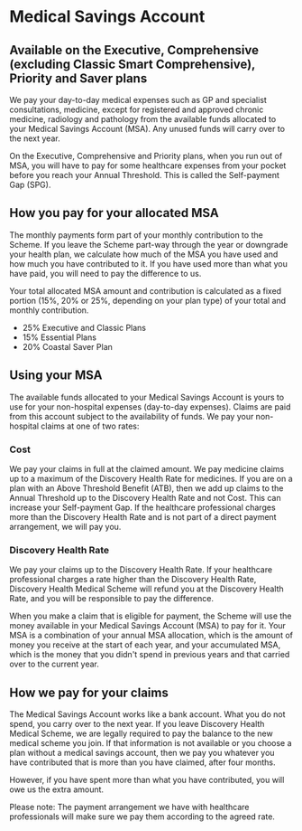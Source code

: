 # Medical Savings Account

## Available on the Executive, Comprehensive (excluding Classic Smart Comprehensive), Priority and Saver plans

We pay your day-to-day medical expenses such as GP and specialist consultations, medicine, except for registered and approved chronic medicine, radiology and pathology from the available funds allocated to your Medical Savings Account (MSA). Any unused funds will carry over to the next year.

On the Executive, Comprehensive and Priority plans, when you run out of MSA, you will have to pay for some healthcare expenses from your pocket before you reach your Annual Threshold. This is called the Self-payment Gap (SPG).

## How you pay for your allocated MSA

The monthly payments form part of your monthly contribution to the Scheme. If you leave the Scheme part-way through the year or downgrade your health plan, we calculate how much of the MSA you have used and how much you have contributed to it. If you have used more than what you have paid, you will need to pay the difference to us.

Your total allocated MSA amount and contribution is calculated as a fixed portion (15%, 20% or 25%, depending on your plan type) of your total and monthly contribution.

* 25% Executive and Classic Plans
* 15% Essential Plans
* 20% Coastal Saver Plan

## Using your MSA

The available funds allocated to your Medical Savings Account is yours to use for your non-hospital expenses (day-to-day expenses). Claims are paid from this account subject to the availability of funds. We pay your non-hospital claims at one of two rates:

### Cost

We pay your claims in full at the claimed amount. We pay medicine claims up to a maximum of the Discovery Health Rate for medicines. If you are on a plan with an Above Threshold Benefit (ATB), then we add up claims to the Annual Threshold up to the Discovery Health Rate and not Cost. This can increase your Self-payment Gap. If the healthcare professional charges more than the Discovery Health Rate and is not part of a direct payment arrangement, we will pay you.

### Discovery Health Rate

We pay your claims up to the Discovery Health Rate. If your healthcare professional charges a rate higher than the Discovery Health Rate, Discovery Health Medical Scheme will refund you at the Discovery Health Rate, and you will be responsible to pay the difference.

When you make a claim that is eligible for payment, the Scheme will use the money available in your Medical Savings Account (MSA) to pay for it. Your MSA is a combination of your annual MSA allocation, which is the amount of money you receive at the start of each year, and your accumulated MSA, which is the money that you didn't spend in previous years and that carried over to the current year.

## How we pay for your claims

The Medical Savings Account works like a bank account. What you do not spend, you carry over to the next year. If you leave Discovery Health Medical Scheme, we are legally required to pay the balance to the new medical scheme you join. If that information is not available or you choose a plan without a medical savings account, then we pay you whatever you have contributed that is more than you have claimed, after four months.

However, if you have spent more than what you have contributed, you will owe us the extra amount.

Please note: The payment arrangement we have with healthcare professionals will make sure we pay them according to the agreed rate.